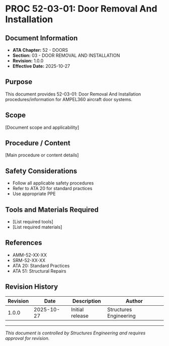 # PROC 52-03-01: Door Removal And Installation

## Document Information

- **ATA Chapter:** 52 - DOORS
- **Section:** 03 - DOOR REMOVAL AND INSTALLATION
- **Revision:** 1.0.0
- **Effective Date:** 2025-10-27

## Purpose

This document provides 52-03-01: Door Removal And Installation procedures/information for AMPEL360 aircraft door systems.

## Scope

[Document scope and applicability]

## Procedure / Content

[Main procedure or content details]

## Safety Considerations

- Follow all applicable safety procedures
- Refer to ATA 20 for standard practices
- Use appropriate PPE

## Tools and Materials Required

- [List required tools]
- [List required materials]

## References

- AMM-52-XX-XX
- SRM-52-XX-XX
- ATA 20: Standard Practices
- ATA 51: Structural Repairs

## Revision History

| Revision | Date       | Description    | Author                 |
|----------|------------|----------------|------------------------|
| 1.0.0    | 2025-10-27 | Initial release| Structures Engineering |

---

*This document is controlled by Structures Engineering and requires approval for revision.*
